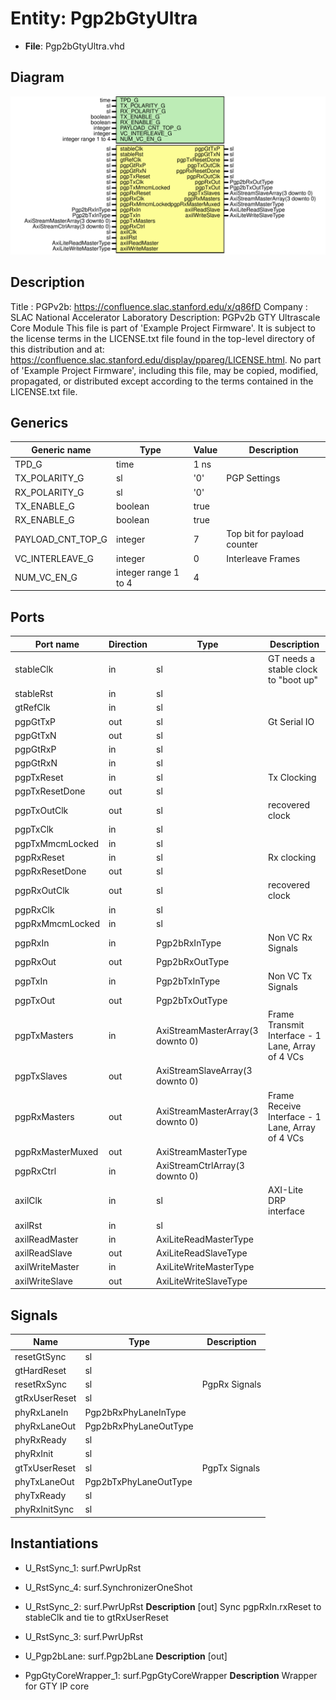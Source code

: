 # Entity: Pgp2bGtyUltra

- **File**: Pgp2bGtyUltra.vhd
## Diagram

![Diagram](Pgp2bGtyUltra.svg "Diagram")
## Description

Title      : PGPv2b: https://confluence.slac.stanford.edu/x/q86fD
Company    : SLAC National Accelerator Laboratory
Description: PGPv2b GTY Ultrascale Core Module
This file is part of 'Example Project Firmware'.
It is subject to the license terms in the LICENSE.txt file found in the
top-level directory of this distribution and at:
   https://confluence.slac.stanford.edu/display/ppareg/LICENSE.html.
No part of 'Example Project Firmware', including this file,
may be copied, modified, propagated, or distributed except according to
the terms contained in the LICENSE.txt file.
## Generics

| Generic name      | Type                 | Value | Description                 |
| ----------------- | -------------------- | ----- | --------------------------- |
| TPD_G             | time                 | 1 ns  |                             |
| TX_POLARITY_G     | sl                   | '0'   | PGP Settings                |
| RX_POLARITY_G     | sl                   | '0'   |                             |
| TX_ENABLE_G       | boolean              | true  |                             |
| RX_ENABLE_G       | boolean              | true  |                             |
| PAYLOAD_CNT_TOP_G | integer              | 7     | Top bit for payload counter |
| VC_INTERLEAVE_G   | integer              | 0     | Interleave Frames           |
| NUM_VC_EN_G       | integer range 1 to 4 | 4     |                             |
## Ports

| Port name        | Direction | Type                             | Description                                       |
| ---------------- | --------- | -------------------------------- | ------------------------------------------------- |
| stableClk        | in        | sl                               | GT needs a stable clock to "boot up"              |
| stableRst        | in        | sl                               |                                                   |
| gtRefClk         | in        | sl                               |                                                   |
| pgpGtTxP         | out       | sl                               | Gt Serial IO                                      |
| pgpGtTxN         | out       | sl                               |                                                   |
| pgpGtRxP         | in        | sl                               |                                                   |
| pgpGtRxN         | in        | sl                               |                                                   |
| pgpTxReset       | in        | sl                               | Tx Clocking                                       |
| pgpTxResetDone   | out       | sl                               |                                                   |
| pgpTxOutClk      | out       | sl                               | recovered clock                                   |
| pgpTxClk         | in        | sl                               |                                                   |
| pgpTxMmcmLocked  | in        | sl                               |                                                   |
| pgpRxReset       | in        | sl                               | Rx clocking                                       |
| pgpRxResetDone   | out       | sl                               |                                                   |
| pgpRxOutClk      | out       | sl                               | recovered clock                                   |
| pgpRxClk         | in        | sl                               |                                                   |
| pgpRxMmcmLocked  | in        | sl                               |                                                   |
| pgpRxIn          | in        | Pgp2bRxInType                    | Non VC Rx Signals                                 |
| pgpRxOut         | out       | Pgp2bRxOutType                   |                                                   |
| pgpTxIn          | in        | Pgp2bTxInType                    | Non VC Tx Signals                                 |
| pgpTxOut         | out       | Pgp2bTxOutType                   |                                                   |
| pgpTxMasters     | in        | AxiStreamMasterArray(3 downto 0) | Frame Transmit Interface - 1 Lane, Array of 4 VCs |
| pgpTxSlaves      | out       | AxiStreamSlaveArray(3 downto 0)  |                                                   |
| pgpRxMasters     | out       | AxiStreamMasterArray(3 downto 0) | Frame Receive Interface - 1 Lane, Array of 4 VCs  |
| pgpRxMasterMuxed | out       | AxiStreamMasterType              |                                                   |
| pgpRxCtrl        | in        | AxiStreamCtrlArray(3 downto 0)   |                                                   |
| axilClk          | in        | sl                               | AXI-Lite DRP interface                            |
| axilRst          | in        | sl                               |                                                   |
| axilReadMaster   | in        | AxiLiteReadMasterType            |                                                   |
| axilReadSlave    | out       | AxiLiteReadSlaveType             |                                                   |
| axilWriteMaster  | in        | AxiLiteWriteMasterType           |                                                   |
| axilWriteSlave   | out       | AxiLiteWriteSlaveType            |                                                   |
## Signals

| Name          | Type                  | Description   |
| ------------- | --------------------- | ------------- |
| resetGtSync   | sl                    |               |
| gtHardReset   | sl                    |               |
| resetRxSync   | sl                    | PgpRx Signals |
| gtRxUserReset | sl                    |               |
| phyRxLaneIn   | Pgp2bRxPhyLaneInType  |               |
| phyRxLaneOut  | Pgp2bRxPhyLaneOutType |               |
| phyRxReady    | sl                    |               |
| phyRxInit     | sl                    |               |
| gtTxUserReset | sl                    | PgpTx Signals |
| phyTxLaneOut  | Pgp2bTxPhyLaneOutType |               |
| phyTxReady    | sl                    |               |
| phyRxInitSync | sl                    |               |
## Instantiations

- U_RstSync_1: surf.PwrUpRst
- U_RstSync_4: surf.SynchronizerOneShot
- U_RstSync_2: surf.PwrUpRst
**Description**
[out]
Sync pgpRxIn.rxReset to stableClk and tie to gtRxUserReset

- U_RstSync_3: surf.PwrUpRst
- U_Pgp2bLane: surf.Pgp2bLane
**Description**
[out]

- PgpGtyCoreWrapper_1: surf.PgpGtyCoreWrapper
**Description**
Wrapper for GTY IP core


